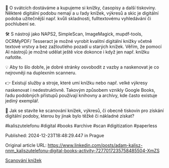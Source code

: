 🎄 O svátcích dostáváme a kupujeme si knížky, časopisy a další tiskoviny. Některé digitální podobu nemají a u řady knížek, výkresů a skic je digitální podoba užitečnější např. kvůli skladnosti, fulltextovému vyhledávání či pochlubení se.


🛠️ S nástroji jako NAPS2, SimpleScan, ImageMagick, mupdf-tools, OCRMyPDF/ Tesseract je možné vyrobit kvalitní digitální knížky včetně textové vrstvy a bez zažloutlého pozadí u starých knížek. Věřím, že pomocí AI nástrojů je možné udělat ještě více dokonce i když jen např. knížku nafotíte.


💡 Aby to šlo dobře, je dobré stránky osvobodit z vazby a naskenovat je co nejrovněji na duplexním scanneru.


👉 Existují služby a stroje, které umí knížku nebo např. velké výkresy naskenovat i nedestruktivně. Takovým způsobem vznikly Google Books, řadu podobných přístupů používají knihovny a archívy, kde často existuje jediný exemplář.


📖 Jak se stavíte ke scanování knížek, výkresů, či obecně tiskovin pro získání digitální podoby, kterou by jinak bylo těžké či nákladné získat?


#kaliszutelefonu #digital #books #archive #scan #digitization #paperless


Published: 2024-12-23T18:48:29.447 in Prague

Original article URL: https://www.linkedin.com/posts/adam-kalisz-nnm_kaliszutelefonu-digital-books-activity-7277017235758485504-XmZS

[Scanování knížek](./media/scanování-knížek.png)
